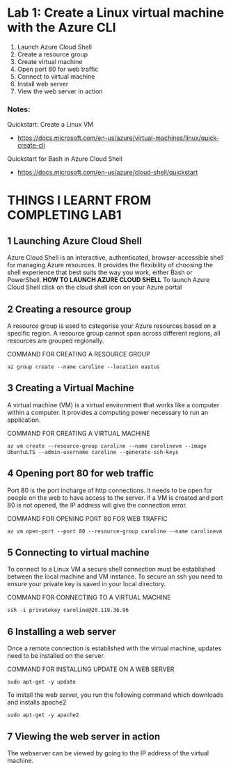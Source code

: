 # Lab 1: Create a Linux virtual machine with the Azure CLI

1. Launch Azure Cloud Shell
2. Create a resource group
3. Create virtual machine
4. Open port 80 for web traffic
5. Connect to virtual machine
6. Install web server
7. View the web server in action

### Notes:

Quickstart: Create a Linux VM
* https://docs.microsoft.com/en-us/azure/virtual-machines/linux/quick-create-cli

Quickstart for Bash in Azure Cloud Shell
* https://docs.microsoft.com/en-us/azure/cloud-shell/quickstart



# THINGS I LEARNT FROM COMPLETING LAB1

## 1 Launching Azure Cloud Shell
Azure Cloud Shell is an interactive, authenticated, browser-accessible shell for managing Azure resources. It provides the flexibility of choosing the shell experience that best suits the way you work, either Bash or PowerShell.
**HOW TO LAUNCH AZURE CLOUD SHELL**
To launch Azure Cloud Shell click on the cloud shell icon on your Azure portal

## 2 Creating a resource group
A resource group is used to categorise your Azure resources based on a specific region. A resource group cannot span across different regions, all resources are grouped regionally.

COMMAND FOR CREATING A RESOURCE GROUP
 ```
 az group create --name caroline --location eastus
 ```
 
## 3 Creating a Virtual Machine
A virtual machine (VM) is a virtual environment that works like a computer within a computer. It provides a computing power necessary to run an application.

COMMAND FOR CREATING A VIRTUAL MACHINE 
  ```
  az vm create --resource-group caroline --name carolinevm --image UbuntuLTS --admin-username caroline --generate-ssh-keys
  ```
  
 ## 4 Opening port 80 for web traffic
Port 80 is the port incharge of http connections. it needs to be open for people on the web to have access to the server. if a VM is created and port 80 is not opened, the IP address will give the connection error.

COMMAND FOR OPENING PORT 80 FOR WEB TRAFFIC
```
az vm open-port --port 80 --resource-group caroline --name carolinevm
```

## 5 Connecting to virtual machine
To connect to a Linux VM a secure shell connection must be established between the local machine and VM instance. To secure an ssh you need to ensure your private key is saved in your local directory.

COMMAND FOR CONNECTING TO A VIRTUAL MACHINE
```
ssh -i privatekey caroline@20.119.36.96
```

## 6 Installing a web server
Once a remote connection is established with the virtual machine, updates need to  be installed on the server. 

COMMAND FOR INSTALLING UPDATE ON A WEB SERVER
```
sudo apt-get -y update
```
To install the web server, you run the following command which downloads and installs apache2
```
sudo apt-get -y apache2
```

## 7 Viewing the web server in action
The webserver can be viewed by going to the IP address of the virtual machine.

